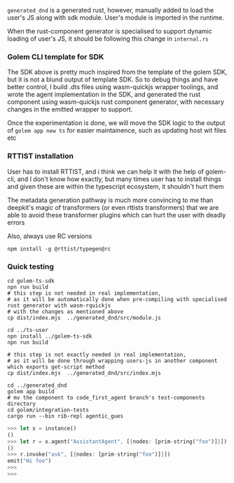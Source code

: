 `generated_dnd` is a generated rust, however, manually added to load the user's JS along with sdk module. User's module is imported 
in the runtime. 

When the rust-component generator is specialised to support dynamic loading of user's JS, it should be following this change
in `internal.rs`

### Golem CLI template for SDK

The SDK above is pretty much inspired from the template of the golem SDK, but it is not a blund output of template SDK.
So to debug things and have better control, I build .dts files using wasm-quickjs wrapper toolings, and wrote the agent implementation in the SDK,
and generated the rust component using wasm-quickjs rust component generator, with necessary changes in the emitted wrapper
to support.

Once the experimentation is done, we will move the SDK logic to the output of `golem app new ts` 
for easier maintainence, such as updating host wit files etc  

### RTTIST installation

User has to install RTTIST, and i think we can help it with the help of golem-cli, and I don't know how exactly,
but many times user has to install things and given these are within the typescript ecosystem, it shouldn't hurt them

The metadata generation pathway is much more convincing to me than deepkit's magic of transformers (or even rttists transformers)
that we are able to avoid these transformer plugins which can hurt the user with deadly errors

Also, always use RC versions

```
npm install -g @rttist/typegen@rc
```

### Quick testing

```shell
cd golem-ts-sdk
npn run build
# this step is not needed in real implementation, 
# as it will be automatically done when pre-compiling with specialised rust generator with wasm-rquickjs
# with the changes as mentioned above
cp dist/index.mjs  ../generated_dnd/src/module.js
```

```shell
cd ../ts-user
npn install ../golem-ts-sdk
npn run build

# this step is not exactly needed in real implementation, 
# as it will be done through wrapping users-js in another component which exports get-script method
cp dist/index.mjs  ../generated_dnd/src/index.mjs

```

```shell
cd ../generated_dnd
golem app build
# mv the component to code_first_agent branch's test-components directory
cd golem/integration-tests
cargo run --bin rib-repl agentic_gues
```

```rust
>>> let x = instance()
()
>>> let r = x.agent("AssistantAgent", [{nodes: [prim-string("foo")]}])
()
>>> r.invoke("ask", [{nodes: [prim-string("foo")]}])
emit("Hi foo")
>>>
>>>

```
